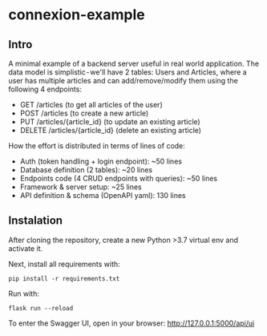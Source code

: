 # connexion-example

## Intro

A minimal example of a backend server useful in real world application. The data model is simplistic - we'll have 2 tables: Users and Articles,
where a user has multiple articles and can add/remove/modify them using the following 4 endpoints:
- GET /articles (to get all articles of the user)
- POST /articles (to create a new article)
- PUT /articles/{article_id} (to update an existing article)
- DELETE /articles/{article_id} (delete an existing article)

How the effort is distributed in terms of lines of code:
- Auth (token handling + login endpoint): ~50 lines
- Database definition (2 tables): ~20 lines
- Endpoints code (4 CRUD endpoints with queries): ~50 lines
- Framework & server setup: ~25 lines
- API definition & schema (OpenAPI yaml): 130 lines

## Instalation
After cloning the repository, create a new Python >3.7 virtual env and activate it.

Next, install all requirements with:
```
pip install -r requirements.txt
```

Run with:
```
flask run --reload
```

To enter the Swagger UI, open in your browser:
http://127.0.0.1:5000/api/ui
